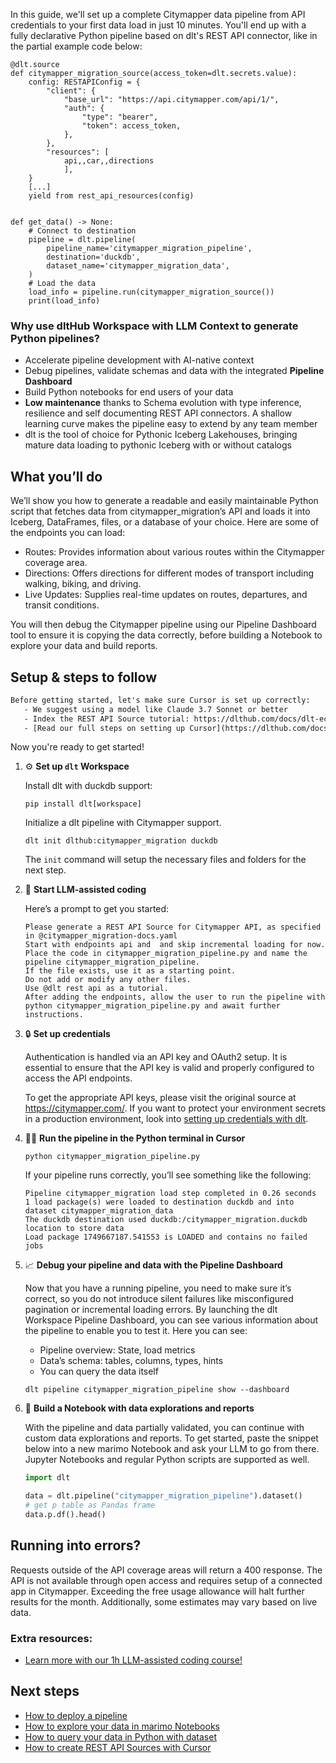 In this guide, we'll set up a complete Citymapper data pipeline from API credentials to your first data load in just 10 minutes. You'll end up with a fully declarative Python pipeline based on dlt's REST API connector, like in the partial example code below:

```python-outcome
@dlt.source
def citymapper_migration_source(access_token=dlt.secrets.value):
    config: RESTAPIConfig = {
        "client": {
            "base_url": "https://api.citymapper.com/api/1/",
            "auth": {
                "type": "bearer",
                "token": access_token,
            },
        },
        "resources": [
            api,,car,,directions
            ],
    }
    [...]
    yield from rest_api_resources(config)


def get_data() -> None:
    # Connect to destination
    pipeline = dlt.pipeline(
        pipeline_name='citymapper_migration_pipeline',
        destination='duckdb',
        dataset_name='citymapper_migration_data', 
    )
    # Load the data
    load_info = pipeline.run(citymapper_migration_source())
    print(load_info) 
```

### Why use dltHub Workspace with LLM Context to generate Python pipelines?

- Accelerate pipeline development with AI-native context
- Debug pipelines, validate schemas and data with the integrated **Pipeline Dashboard**
- Build Python notebooks for end users of your data
- **Low maintenance** thanks to Schema evolution with type inference, resilience and self documenting REST API connectors. A shallow learning curve makes the pipeline easy to extend by any team member
- dlt is the tool of choice for Pythonic Iceberg Lakehouses, bringing mature data loading to pythonic Iceberg with or without catalogs

## What you’ll do

We’ll show you how to generate a readable and easily maintainable Python script that fetches data from citymapper_migration’s API and loads it into Iceberg, DataFrames, files, or a database of your choice. Here are some of the endpoints you can load:

- Routes: Provides information about various routes within the Citymapper coverage area.
- Directions: Offers directions for different modes of transport including walking, biking, and driving.
- Live Updates: Supplies real-time updates on routes, departures, and transit conditions.

You will then debug the Citymapper pipeline using our Pipeline Dashboard tool to ensure it is copying the data correctly, before building a Notebook to explore your data and build reports.

## Setup & steps to follow

```default
Before getting started, let's make sure Cursor is set up correctly:
   - We suggest using a model like Claude 3.7 Sonnet or better
   - Index the REST API Source tutorial: https://dlthub.com/docs/dlt-ecosystem/verified-sources/rest_api/ and add it to context as **@dlt rest api**
   - [Read our full steps on setting up Cursor](https://dlthub.com/docs/dlt-ecosystem/llm-tooling/cursor-restapi#23-configuring-cursor-with-documentation)
```

Now you're ready to get started!

1. ⚙️ **Set up `dlt` Workspace**
    
    Install dlt with duckdb support:
    ```shell
    pip install dlt[workspace]
    ```

    Initialize a dlt pipeline with Citymapper support.
    ```shell
    dlt init dlthub:citymapper_migration duckdb
    ```

    The `init` command will setup the necessary files and folders for the next step.
    
2. 🤠 **Start LLM-assisted coding**
    
    Here’s a prompt to get you started:
    
    ```prompt
    Please generate a REST API Source for Citymapper API, as specified in @citymapper_migration-docs.yaml 
    Start with endpoints api and  and skip incremental loading for now. 
    Place the code in citymapper_migration_pipeline.py and name the pipeline citymapper_migration_pipeline. 
    If the file exists, use it as a starting point. 
    Do not add or modify any other files. 
    Use @dlt rest api as a tutorial. 
    After adding the endpoints, allow the user to run the pipeline with python citymapper_migration_pipeline.py and await further instructions.
    ```

    
3. 🔒 **Set up credentials** 
    
    Authentication is handled via an API key and OAuth2 setup. It is essential to ensure that the API key is valid and properly configured to access the API endpoints.
    
    To get the appropriate API keys, please visit the original source at https://citymapper.com/.
    If you want to protect your environment secrets in a production environment, look into [setting up credentials with dlt](https://dlthub.com/docs/walkthroughs/add_credentials).
    
4. 🏃‍♀️ **Run the pipeline in the Python terminal in Cursor**
    
    ```shell
    python citymapper_migration_pipeline.py
    ```
    
    If your pipeline runs correctly, you’ll see something like the following:
    
    ```shell
    Pipeline citymapper_migration load step completed in 0.26 seconds
    1 load package(s) were loaded to destination duckdb and into dataset citymapper_migration_data
    The duckdb destination used duckdb:/citymapper_migration.duckdb location to store data
    Load package 1749667187.541553 is LOADED and contains no failed jobs
    ```
    
5. 📈 **Debug your pipeline and data with the Pipeline Dashboard**

    Now that you have a running pipeline, you need to make sure it’s correct, so you do not introduce silent failures like misconfigured pagination or incremental loading errors. By launching the dlt Workspace Pipeline Dashboard, you can see various information about the pipeline to enable you to test it. Here you can see:
    - Pipeline overview: State, load metrics
    - Data’s schema: tables, columns, types, hints
    - You can query the data itself
    
    ```shell
    dlt pipeline citymapper_migration_pipeline show --dashboard
    ```
    
6. 🐍 **Build a Notebook with data explorations and reports**

    With the pipeline and data partially validated, you can continue with custom data explorations and reports. To get started, paste the snippet below into a new marimo Notebook and ask your LLM to go from there. Jupyter Notebooks and regular Python scripts are supported as well.

    
    ```python
    import dlt

   data = dlt.pipeline("citymapper_migration_pipeline").dataset()
   # get p table as Pandas frame
   data.p.df().head()
    ```

## Running into errors?

Requests outside of the API coverage areas will return a 400 response. The API is not available through open access and requires setup of a connected app in Citymapper. Exceeding the free usage allowance will halt further results for the month. Additionally, some estimates may vary based on live data.

### Extra resources:

- [Learn more with our 1h LLM-assisted coding course!](https://www.youtube.com/watch?v=GGid70rnJuM)

## Next steps

- [How to deploy a pipeline](https://dlthub.com/docs/walkthroughs/deploy-a-pipeline)
- [How to explore your data in marimo Notebooks](https://dlthub.com/docs/general-usage/dataset-access/marimo)
- [How to query your data in Python with dataset](https://dlthub.com/docs/general-usage/dataset-access/dataset)
- [How to create REST API Sources with Cursor](https://dlthub.com/docs/dlt-ecosystem/llm-tooling/cursor-restapi)